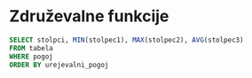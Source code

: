 # Združevalne funkcije

```sql
SELECT stolpci, MIN(stolpec1), MAX(stolpec2), AVG(stolpec3)
FROM tabela
WHERE pogoj
ORDER BY urejevalni_pogoj
```